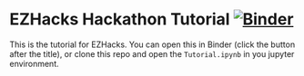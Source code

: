 EZHacks Hackathon Tutorial [![Binder](https://mybinder.org/badge_logo.svg)](https://mybinder.org/v2/gh/sfu-db/dataprep-hackathon-tutorial/1f6a1a65cda38127423f15aa2933a15962f225b5)
===========

This is the tutorial for EZHacks. You can open this in Binder (click the button after the title), or clone this repo and open
the `Tutorial.ipynb` in you jupyter environment.